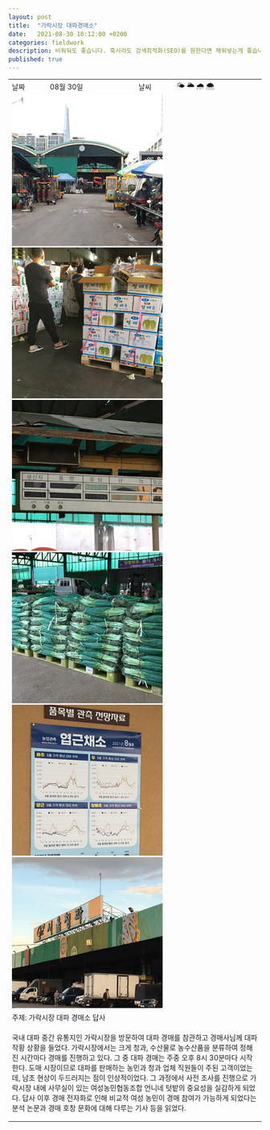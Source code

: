 ```yaml
---
layout: post
title:  "가락시장 대파경매소"
date:   2021-08-30 10:12:00 +0200
categories: fieldwork
description: 비워둬도 좋습니다. 혹시라도 검색최적화(SEO)를 원한다면 채워넣는게 좋습니다.
published: true
---
```


<table>

  <tr>
    <td style="width: 15%;" >날짜</td>
    <td style="width: 35%;" >08월 30일</td>
    <td style="width: 15%;" >날씨</td>
    <td style="width: 35%;" >&#127780; &#127781; &#127783; &#127784; </td>
  </tr>
  <tr><td colspan=4> <img src="/asset/images/auction1.png" width="300px" /><img src="/asset/images/auction2.png" width="300px" /> <img src="/asset/images/auction3.png" width="300px" /><img src="/asset/images/auction4.png" width="300px" /><img src="/asset/images/auction5.png" width="300px" /><img src="/asset/images/auction6.png" width="300px" /></td></tr>
  <tr><td colspan=4> 주제: 가락시장 대파 경매소 답사 </td></tr>
  <tr><td colspan=4 class="notes">

<p>국내 대파 중간 유통지인 가락시장을 방문하여 대파 경매를 참관하고 경매사님께 대파 작황 상황을 들었다. 가락시장에서는 크게 청과, 수산물로 농수산품을 분류하여 정해진 시간마다 경매를 진행하고 있다. 그 중 대파 경매는 주중 오후 8시 30분마다 시작한다. 도매 시장이므로 대파를 판매하는 농민과 청과 업체 직원들이 주된 고객이었는데, 남초 현상이 두드러지는 점이 인상적이었다. 그 과정에서 사전 조사를 진행으로 가락시장 내에 사무실이 있는 여성농민협동조합 언니네 텃밭의 중요성을 실감하게 되었다. 답사 이후 경매 전자화로 인해 비교적 여성 농민이 경매 참여가 가능하게 되었다는 분석 논문과 경매 호창 문화에 대해 다루는 기사 등을 읽었다.  </p> </td></tr>
</table>


